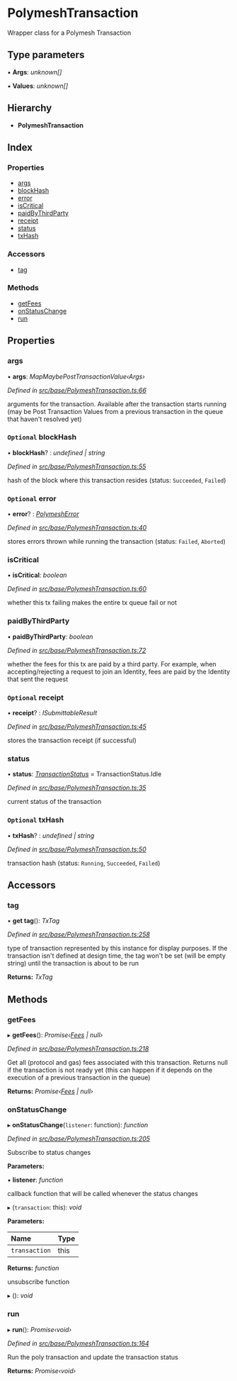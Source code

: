 # PolymeshTransaction

Wrapper class for a Polymesh Transaction

## Type parameters

▪ **Args**: _unknown\[\]_

▪ **Values**: _unknown\[\]_

## Hierarchy

* **PolymeshTransaction**

## Index

### Properties

* [args](polymeshtransaction.md#args)
* [blockHash](polymeshtransaction.md#optional-blockhash)
* [error](polymeshtransaction.md#optional-error)
* [isCritical](polymeshtransaction.md#iscritical)
* [paidByThirdParty](polymeshtransaction.md#paidbythirdparty)
* [receipt](polymeshtransaction.md#optional-receipt)
* [status](polymeshtransaction.md#status)
* [txHash](polymeshtransaction.md#optional-txhash)

### Accessors

* [tag](polymeshtransaction.md#tag)

### Methods

* [getFees](polymeshtransaction.md#getfees)
* [onStatusChange](polymeshtransaction.md#onstatuschange)
* [run](polymeshtransaction.md#run)

## Properties

### args

• **args**: _MapMaybePostTransactionValue‹Args›_

_Defined in_ [_src/base/PolymeshTransaction.ts:66_](https://github.com/PolymathNetwork/polymesh-sdk/blob/5b409784/src/base/PolymeshTransaction.ts#L66)

arguments for the transaction. Available after the transaction starts running \(may be Post Transaction Values from a previous transaction in the queue that haven't resolved yet\)

### `Optional` blockHash

• **blockHash**? : _undefined \| string_

_Defined in_ [_src/base/PolymeshTransaction.ts:55_](https://github.com/PolymathNetwork/polymesh-sdk/blob/5b409784/src/base/PolymeshTransaction.ts#L55)

hash of the block where this transaction resides \(status: `Succeeded`, `Failed`\)

### `Optional` error

• **error**? : [_PolymeshError_](polymesherror.md)

_Defined in_ [_src/base/PolymeshTransaction.ts:40_](https://github.com/PolymathNetwork/polymesh-sdk/blob/5b409784/src/base/PolymeshTransaction.ts#L40)

stores errors thrown while running the transaction \(status: `Failed`, `Aborted`\)

### isCritical

• **isCritical**: _boolean_

_Defined in_ [_src/base/PolymeshTransaction.ts:60_](https://github.com/PolymathNetwork/polymesh-sdk/blob/5b409784/src/base/PolymeshTransaction.ts#L60)

whether this tx failing makes the entire tx queue fail or not

### paidByThirdParty

• **paidByThirdParty**: _boolean_

_Defined in_ [_src/base/PolymeshTransaction.ts:72_](https://github.com/PolymathNetwork/polymesh-sdk/blob/5b409784/src/base/PolymeshTransaction.ts#L72)

whether the fees for this tx are paid by a third party. For example, when accepting/rejecting a request to join an Identity, fees are paid by the Identity that sent the request

### `Optional` receipt

• **receipt**? : _ISubmittableResult_

_Defined in_ [_src/base/PolymeshTransaction.ts:45_](https://github.com/PolymathNetwork/polymesh-sdk/blob/5b409784/src/base/PolymeshTransaction.ts#L45)

stores the transaction receipt \(if successful\)

### status

• **status**: [_TransactionStatus_](../enums/transactionstatus.md) = TransactionStatus.Idle

_Defined in_ [_src/base/PolymeshTransaction.ts:35_](https://github.com/PolymathNetwork/polymesh-sdk/blob/5b409784/src/base/PolymeshTransaction.ts#L35)

current status of the transaction

### `Optional` txHash

• **txHash**? : _undefined \| string_

_Defined in_ [_src/base/PolymeshTransaction.ts:50_](https://github.com/PolymathNetwork/polymesh-sdk/blob/5b409784/src/base/PolymeshTransaction.ts#L50)

transaction hash \(status: `Running`, `Succeeded`, `Failed`\)

## Accessors

### tag

• **get tag**\(\): _TxTag_

_Defined in_ [_src/base/PolymeshTransaction.ts:258_](https://github.com/PolymathNetwork/polymesh-sdk/blob/5b409784/src/base/PolymeshTransaction.ts#L258)

type of transaction represented by this instance for display purposes. If the transaction isn't defined at design time, the tag won't be set \(will be empty string\) until the transaction is about to be run

**Returns:** _TxTag_

## Methods

### getFees

▸ **getFees**\(\): _Promise‹_[_Fees_](../interfaces/fees.md) _\| null›_

_Defined in_ [_src/base/PolymeshTransaction.ts:218_](https://github.com/PolymathNetwork/polymesh-sdk/blob/5b409784/src/base/PolymeshTransaction.ts#L218)

Get all \(protocol and gas\) fees associated with this transaction. Returns null if the transaction is not ready yet \(this can happen if it depends on the execution of a previous transaction in the queue\)

**Returns:** _Promise‹_[_Fees_](../interfaces/fees.md) _\| null›_

### onStatusChange

▸ **onStatusChange**\(`listener`: function\): _function_

_Defined in_ [_src/base/PolymeshTransaction.ts:205_](https://github.com/PolymathNetwork/polymesh-sdk/blob/5b409784/src/base/PolymeshTransaction.ts#L205)

Subscribe to status changes

**Parameters:**

▪ **listener**: _function_

callback function that will be called whenever the status changes

▸ \(`transaction`: this\): _void_

**Parameters:**

| Name | Type |
| :--- | :--- |
| `transaction` | this |

**Returns:** _function_

unsubscribe function

▸ \(\): _void_

### run

▸ **run**\(\): _Promise‹void›_

_Defined in_ [_src/base/PolymeshTransaction.ts:164_](https://github.com/PolymathNetwork/polymesh-sdk/blob/5b409784/src/base/PolymeshTransaction.ts#L164)

Run the poly transaction and update the transaction status

**Returns:** _Promise‹void›_


